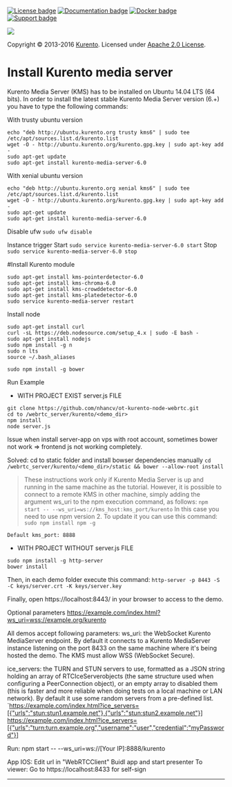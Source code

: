 [![License badge](https://img.shields.io/badge/license-Apache2-orange.svg)](http://www.apache.org/licenses/LICENSE-2.0)
[![Documentation badge](https://readthedocs.org/projects/fiware-orion/badge/?version=latest)](http://doc-kurento.readthedocs.org/en/latest/)
[![Docker badge](https://img.shields.io/docker/pulls/fiware/orion.svg)](https://hub.docker.com/r/fiware/stream-oriented-kurento/)
[![Support badge]( https://img.shields.io/badge/support-sof-yellowgreen.svg)](http://stackoverflow.com/questions/tagged/kurento)

[![][KurentoImage]][Kurento]

Copyright © 2013-2016 [Kurento]. Licensed under [Apache 2.0 License].

# Install Kurento media server

Kurento Media Server (KMS) has to be installed on Ubuntu 14.04 LTS (64 bits).
In order to install the latest stable Kurento Media Server version (6.+) you have to type the following commands:

With trusty ubuntu version
```
echo "deb http://ubuntu.kurento.org trusty kms6" | sudo tee /etc/apt/sources.list.d/kurento.list
wget -O - http://ubuntu.kurento.org/kurento.gpg.key | sudo apt-key add -
sudo apt-get update
sudo apt-get install kurento-media-server-6.0
```

With xenial ubuntu version
```
echo "deb http://ubuntu.kurento.org xenial kms6" | sudo tee /etc/apt/sources.list.d/kurento.list
wget -O - http://ubuntu.kurento.org/kurento.gpg.key | sudo apt-key add -
sudo apt-get update
sudo apt-get install kurento-media-server-6.0
```

Disable ufw
`sudo ufw disable`

Instance trigger
Start
`sudo service kurento-media-server-6.0 start`
Stop
`sudo service kurento-media-server-6.0 stop`

#Install Kurento module
```
sudo apt-get install kms-pointerdetector-6.0
sudo apt-get install kms-chroma-6.0
sudo apt-get install kms-crowddetector-6.0
sudo apt-get install kms-platedetector-6.0
sudo service kurento-media-server restart
```

Install node
```
sudo apt-get install curl
curl -sL https://deb.nodesource.com/setup_4.x | sudo -E bash -
sudo apt-get install nodejs
sudo npm install -g n
sudo n lts
source ~/.bash_aliases
 
sudo npm install -g bower
```

Run Example
* WITH PROJECT EXIST server.js FILE
```
git clone https://github.com/nhancv/ot-kurento-node-webrtc.git 
cd to /webrtc_server/kurento/<demo_dir>
npm install
node server.js
```
Issue when install server-app on vps with root account, sometimes bower not work => frontend js not working completely.

Solved: cd to static folder and install bowser dependencies manually
`cd /webrtc_server/kurento/<demo_dir>/static && bower --allow-root install`

> These instructions work only if Kurento Media Server is up and running in the same machine as the tutorial. However, it is possible to connect to a remote KMS in other machine, simply adding the argument ws_uri to the npm execution command, as follows:
`npm start -- --ws_uri=ws://kms_host:kms_port/kurento`
In this case you need to use npm version 2. To update it you can use this command:
`sudo npm install npm -g`

`Default kms_port: 8888`


* WITH PROJECT WITHOUT server.js FILE
```
sudo npm install -g http-server
bower install
 ```
 
Then, in each demo folder execute this command:
`http-server -p 8443 -S -C keys/server.crt -K keys/server.key`
 
Finally, open https://localhost:8443/ in your browser to access to the demo.
 
Optional parameters
https://example.com/index.html?ws_uri=wss://example.org/kurento
 
 
All demos accept following parameters:
ws_uri: the WebSocket Kurento MediaServer endpoint. By default it connects to a Kurento MediaServer instance listening on the port 8433 on the same machine where it's being hosted the demo. The KMS must allow WSS (WebSocket Secure).
 
ice_servers: the TURN and STUN servers to use, formatted as a JSON string holding an array of RTCIceServerobjects (the same structure used when configuring a PeerConnection object), or an empty array to disabled them (this is faster and more reliable when doing tests on a local machine or LAN network). By default it use some random servers from a pre-defined list.
`https://example.com/index.html?ice_servers=[{"urls":"stun:stun1.example.net"},{"urls":"stun:stun2.example.net"}]
https://example.com/index.html?ice_servers=[{"urls":"turn:turn.example.org","username":"user","credential":"myPassword"}]

Run: npm start -- --ws_uri=ws://[Your IP]:8888/kurento

App IOS: Edit url in "WebRTCClient"
Buidl app and start presenter
To viewer: Go to https://localhost:8433 for self-sign

----------
[documentation]: http://www.kurento.org/documentation
[FIWARE]: http://www.fiware.org
[GitHub Kurento bugtracker]: https://github.com/Kurento/bugtracker/issues
[GitHub Kurento Group]: https://github.com/kurento
[kurentoms]: http://twitter.com/kurentoms
[Kurento]: http://kurento.org
[Kurento Blog]: http://www.kurento.org/blog
[Kurento FIWARE Catalog Entry]: http://catalogue.fiware.org/enablers/stream-oriented-kurento
[Kurento Netiquette Guidelines]: http://www.kurento.org/blog/kurento-netiquette-guidelines
[Kurento Public Mailing list]: https://groups.google.com/forum/#!forum/kurento
[KurentoImage]: https://secure.gravatar.com/avatar/21a2a12c56b2a91c8918d5779f1778bf?s=120
[Apache 2.0 License]: http://www.apache.org/licenses/LICENSE-2.0
[NUBOMEDIA]: http://www.nubomedia.eu
[StackOverflow]: http://stackoverflow.com/search?q=kurento
[Read-the-docs]: http://read-the-docs.readthedocs.org/
[readthedocs.org]: http://kurento.readthedocs.org/
[Open API specification]: http://kurento.github.io/doc-kurento/
[apiary.io]: http://docs.streamoriented.apiary.io/
[GitHub repository]: https://github.com/Kurento/kurento-tutorial-node
[kurento-client-js]: https://github.com/Kurento/kurento-client-js
[kurento-utils-js]: https://github.com/Kurento/kurento-utils-js
[Node.js]: http://nodejs.org/
